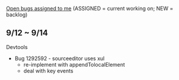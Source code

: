 [Open bugs assigned to me](https://bugzilla.mozilla.org/buglist.cgi?quicksearch=assignee%3Agasolin%40mozilla.com) (ASSIGNED = current working on; NEW = backlog)

## 9/12 ~ 9/14

Devtools

- Bug 1292592 - sourceeditor uses xul
  - re-implement with appendTolocalElement
  - deal with key events

